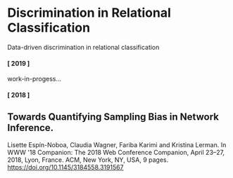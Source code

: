 # Discrimination in Relational Classification
Data-driven discrimination in relational classification

#### [ 2019 ]
work-in-progess...

#### [ 2018 ] 
Towards Quantifying Sampling Bias in Network Inference.
------
Lisette Espín-Noboa, Claudia Wagner, Fariba Karimi and Kristina Lerman. In WWW '18 Companion: The 2018 Web Conference Companion, April 23–27, 2018, Lyon, France. ACM, New York, NY, USA, 9 pages. https://doi.org/10.1145/3184558.3191567
